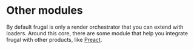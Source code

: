 # Other modules

By default frugal is only a render orchestrator that you can extend with loaders. Around this core, there are some module that help you integrate frugal with other products, like [Preact](https://preactjs.com/).
